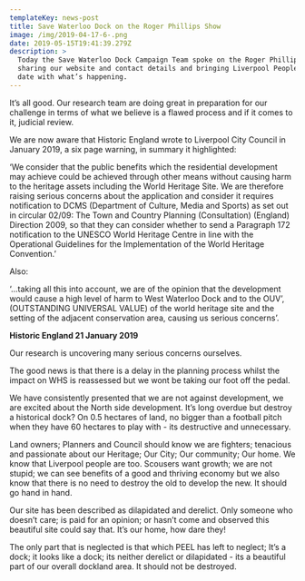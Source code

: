 ```yaml
---
templateKey: news-post
title: Save Waterloo Dock on the Roger Phillips Show
image: /img/2019-04-17-6-.png
date: 2019-05-15T19:41:39.279Z
description: >
  Today the Save Waterloo Dock Campaign Team spoke on the Roger Phillips Show,
  sharing our website and contact details and bringing Liverpool People up to
  date with what’s happening.
---
```

It’s all good. Our research team are doing great in preparation for our challenge in terms of what we believe is a flawed process and if it comes to it, judicial review.

We are now aware that Historic England wrote to Liverpool City Council in January 2019, a six page warning, in summary it highlighted:

‘We consider that the public benefits which the residential development may achieve could be achieved through other means without causing harm to the heritage assets including the World Heritage Site. We are therefore raising serious concerns about the application and consider it requires notification to DCMS (Department of Culture, Media and Sports) as set out in circular 02/09: The Town and Country Planning (Consultation) (England) Direction 2009, so that they can consider whether to send a Paragraph 172 notification to the UNESCO World Heritage Centre in line with the Operational Guidelines for the Implementation of the World Heritage Convention.’

Also:

‘...taking all this into account, we are of the opinion that the development would cause a high level of harm to West Waterloo Dock and to the OUV’, (OUTSTANDING UNIVERSAL VALUE) of the world heritage site and the setting of the adjacent conservation area, causing us serious concerns’.

**Historic England 21 January 2019**

Our research is uncovering many serious concerns ourselves.

The good news is that there is a delay in the planning process whilst the impact on WHS is reassessed but we wont be taking our foot off the pedal.

We have consistently presented that we are not against development, we are excited about the North side development. It’s long overdue but destroy a historical dock? On 0.5 hectares of land, no bigger than a football pitch when they have 60 hectares to play with - its destructive and unnecessary.

Land owners; Planners and Council should know we are fighters; tenacious and passionate about our Heritage; Our City; Our community; Our home. We know that Liverpool people are too. Scousers want growth; we are not stupid; we can see benefits of a good and thriving economy but we also know that there is no need to destroy the old to develop the new. It should go hand in hand.

Our site has been described as dilapidated and derelict. Only someone who doesn’t care; is paid for an opinion; or hasn’t come and observed this beautiful site could say that. It’s our home, how dare they!

The only part that is neglected is that which PEEL has left to neglect; It’s a dock; it looks like a dock; its neither derelict or dilapidated - its a beautiful part of our overall dockland area. It should not be destroyed.
